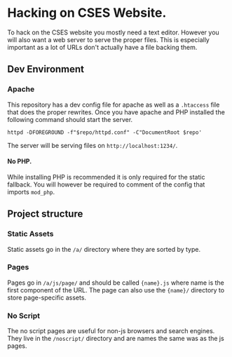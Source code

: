 # Hacking on CSES Website.

To hack on the CSES website you mostly need a text editor.  However you will
also want a web server to serve the proper files.  This is especially important
as a lot of URLs don't actually have a file backing them.

## Dev Environment
### Apache

This repository has a dev config file for apache as well as a `.htaccess` file
that does the proper rewrites.  Once you have apache and PHP installed the
following command should start the server.

	httpd -DFOREGROUND -f"$repo/httpd.conf" -C"DocumentRoot $repo'

The server will be serving files on `http://localhost:1234/`.

#### No PHP.

While installing PHP is recommended it is only required for the static
fallback.  You will however be required to comment of the config that imports
`mod_php`.

## Project structure
### Static Assets

Static assets go in the `/a/` directory where they are sorted by type.

### Pages

Pages go in `/a/js/page/` and should be called `{name}.js` where name is the
first component of the URL.  The page can also use the `{name}/` directory to
store page-specific assets.

### No Script

The no script pages are useful for non-js browsers and search engines.  They
live in the `/noscript/` directory and are names the same was as the js pages.

